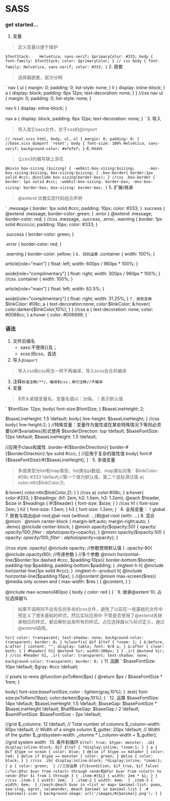 # SASS
### get started...
1. 变量
> 定义变量以便于维护

`
$fontStack:    Helvetica, sans-serif;
$primaryColor: #333;
body {
  font-family: $fontStack;
  color: $primaryColor;
}
// css
body {
  font-family: Helvetica, sans-serif;
  color: #333;
}
`
2. 嵌套
> 选择器嵌套，层次分明

`
nav {
  ul {
    margin: 0;
    padding: 0;
    list-style: none;
  }
  li { display: inline-block; }
  a {
    display: block;
    padding: 6px 12px;
    text-decoration: none;
  }
}
//css
nav ul {
  margin: 0;
  padding: 0;
  list-style: none;
}

nav li {
  display: inline-block;
}

nav a {
  display: block;
  padding: 6px 12px;
  text-decoration: none;
}
`
3. 导入
> 导入其它sass文件，优于css的@import

`
//_reset.scss
html,
body,
ul,
ol {
   margin: 0;
  padding: 0;
}
//base.scss
@import 'reset';
body {
  font-size: 100% Helvetica, sans-serif;
  background-color: #efefef;
}
`
4. mixin
>让css3的编写锦上添花

`
@mixin box-sizing ($sizing) {
    -webkit-box-sizing:$sizing;     
       -moz-box-sizing:$sizing;
            box-sizing:$sizing;
}
.box-border{
    border:1px solid #ccc;
    @include box-sizing(border-box);
}
//css
.box-border {
  border: 1px solid #ccc;
  -webkit-box-sizing: border-box;
  -moz-box-sizing: border-box;
  box-sizing: border-box;
}
`
5. 扩展/继承
> @extend 优雅实现代码组合声明

`
.message {
  border: 1px solid #ccc;
  padding: 10px;
  color: #333;
}
.success {
  @extend .message;
  border-color: green;
}
.error {
  @extend .message;
  border-color: red;
}
//css
.message, .success, .error, .warning {
  border: 1px solid #cccccc;
  padding: 10px;
  color: #333;
}

.success {
  border-color: green;
}

.error {
  border-color: red;
}

.warning {
  border-color: yellow;
}
`
6. 四则运算
`
.container { width: 100%; }

article[role="main"] {
  float: left;
  width: 600px / 960px * 100%;
}

aside[role="complimentary"] {
  float: right;
  width: 300px / 960px * 100%;
}
//css
.container {
  width: 100%;
}

article[role="main"] {
  float: left;
  width: 62.5%;
}

aside[role="complimentary"] {
  float: right;
  width: 31.25%;
}
`
7. 颜色变换
`
$linkColor: #08c;
a {
    text-decoration:none;
    color:$linkColor;
    &:hover{
      color:darken($linkColor,10%);
    }
}
//css
a {
  text-decoration: none;
  color: #0088cc;
}
a:hover {
  color: #006699;
}
`
### 语法
1. 文件后缀名
    - sass:不使用{}及；
    - scss:同css，首选
2. 导入`@import`
> 导入css和css用法一样不再编译，导入scss会合并编译
3. 注释`标准注释/**/，编译到css；单行注释//不编译`
4. 变量
> $开头紧跟变量名，变量名值以：分隔，！表示默认值

`
$fontSize: 12px;
body{
    font-size:$fontSize;
}
$baseLineHeight:        2;

$baseLineHeight:        1.5 !default;
body{
    line-height: $baseLineHeight; 
}
//css
body{
    line-height:2;
}
//特殊变量：变量作为属性或在某些特殊情况下等则必须要以#{$variables}形式使用
$borderDirection:       top !default; 
$baseFontSize:          12px !default;
$baseLineHeight:        1.5 !default;

//应用于class和属性
.border-#{$borderDirection}{
  border-#{$borderDirection}:1px solid #ccc;
}
//应用于复杂的属性值
body{
    font:#{$baseFontSize}/#{$baseLineHeight};
}
`
5. 多值变量
> 多值类型分list和map类型，list类似js数组，map类似对象
`
$linkColor:         #08c #333 !default;//第一个值为默认值，第二个鼠标滑过值
a{
  color:nth($linkColor,1);

  &:hover{
    color:nth($linkColor,2);
  }
}
//css 
a{
  color:#08c;
}
a:hover{
  color:#333;
}
$headings: (h1: 2em, h2: 1.5em, h3: 1.2em);
@each $header, $size in $headings {
  #{$header} {
    font-size: $size;
  }
}
//css
h1 {
  font-size: 2em; 
}
h2 {
  font-size: 1.5em; 
}
h3 {
  font-size: 1.2em; 
}
`
6. 全局变量：！global
7. 嵌套与挑出@at-root,@at-root (without: ...)和@at-root (with: ...)
8. 混合@mixin
`
@mixin center-block {
    margin-left:auto;
    margin-right:auto;
}
.demo{
    @include center-block;
}
@mixin opacity($opacity:50) {
  opacity: $opacity / 100;
  filter: alpha(opacity=$opacity);
}
@mixin opacity($opacity:50) {
  opacity: $opacity / 100;
  filter: alpha(opacity=$opacity);
}

//css style
.opacity{
  @include opacity; //参数使用默认值
}
.opacity-80{
  @include opacity(80); //传递参数
}
//多个参数
@mixin horizontal-line($border:1px dashed #ccc, $padding:10px){
    border-bottom:$border;
    padding-top:$padding;
    padding-bottom:$padding;  
}
.imgtext-h li{
    @include horizontal-line(1px solid #ccc);
}
.imgtext-h--product li{
    @include horizontal-line($padding:15px);
}
//@content
@mixin max-screen($res){
  @media only screen and ( max-width: $res )
  {
    @content;
  }
}

@include max-screen(480px) {
  body { color: red }
}
`
9. 继承@extent
10. 占位选择器%
>如果不调用则不会有任何多余的css文件，避免了以前在一些基础的文件中预定义了很多基础的样式，然后实际应用中
不管是否使用了@extend去继承相应的样式，都会解析出来所有的样式。占位选择器以%标识定义，通过@extend调用。

`
%ir{
  color: transparent;
  text-shadow: none;
  background-color: transparent;
  border: 0;
}
%clearfix{
  @if $lte7 {
    *zoom: 1;
  }
  &:before,
  &:after {
    content: "";
    display: table;
    font: 0/0 a;
  }
  &:after {
    clear: both;
  }
}
#header{
  h1{
    @extend %ir;
    width:300px;
  }
}
.ir{
  @extend %ir;
}
//css
#header h1,
.ir{
  color: transparent;
  text-shadow: none;
  background-color: transparent;
  border: 0;
}
`
11. 函数
`
$baseFontSize:      10px !default;
$gray:              #ccc !defualt;        

// pixels to rems 
@function pxToRem($px) {
  @return $px / $baseFontSize * 1rem;
}

body{
  font-size:$baseFontSize;
  color:lighten($gray,10%);
}
.test{
  font-size:pxToRem(16px);
  color:darken($gray,10%);
}
`
12. 运算
$baseFontSize:          14px !default;
$baseLineHeight:        1.5 !default;
$baseGap:               $baseFontSize * $baseLineHeight !default;
$halfBaseGap:           $baseGap / 2  !default;
$samllFontSize:         $baseFontSize - 2px  !default;

//grid 
$_columns:                     12 !default;      // Total number of columns
$_column-width:                60px !default;   // Width of a single column
$_gutter:                      20px !default;     // Width of the gutter
$_gridsystem-width:            $_columns * ($_column-width + $_gutter); //grid system width`
`
13. 条件和循环
`
$lte7: true;
$type: monster;
.ib{
    display:inline-block;
    @if $lte7 {
        *display:inline;
        *zoom:1;
    }
}
p {
  @if $type == ocean {
    color: blue;
  } @else if $type == matador {
    color: red;
  } @else if $type == monster {
    color: green;
  } @else {
    color: black;
  }
}
//css
.ib{
    display:inline-block;
    *display:inline;
    *zoom:1;
}
p {
  color: green; 
}
//三目运算
if($condition, $if_true, $if_false)
//for:@for $var from <start> through <end>和@for $var from <start> to <end>
@for $i from 1 through 3 {
  .item-#{$i} { width: 2em * $i; }
}
//css
.item-1 {
  width: 2em; 
}
.item-2 {
  width: 4em; 
}
.item-3 {
  width: 6em; 
}
//each:@each $var in <list or map>
$animal-list: puma, sea-slug, egret, salamander;
@each $animal in $animal-list {
  .#{$animal}-icon {
    background-image: url('/images/#{$animal}.png');
  }
}
`
